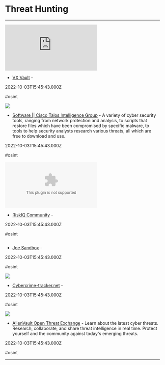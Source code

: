 # Threat Hunting

---

![](https://rdl.ink/render/http%3A%2F%2Fvxvault.net%2FViriList.php)

- [VX Vault](http://vxvault.net/ViriList.php) - 

2022-10-03T15:45:43.000Z

#osint

![](https://rdl.ink/render/https%3A%2F%2Ftalosintelligence.com%2Fsoftware)

- [Software || Cisco Talos Intelligence Group](https://talosintelligence.com/software) - A variety of cyber security tools, ranging from network protection and analysis, to scripts that restore files which have been compromised by specific malware, to tools to help security analysts research various threats, all which are free to download and use.

2022-10-03T15:45:43.000Z

#osint

![](https://rdl.ink/render/https%3A%2F%2Fcommunity.riskiq.com)

- [RiskIQ Community](https://community.riskiq.com) - 

2022-10-03T15:45:43.000Z

#osint

![]()

- [Joe Sandbox](https://www.joesandbox.com) - 

2022-10-03T15:45:43.000Z

#osint

![](https://rdl.ink/render/http%3A%2F%2Fcybercrime-tracker.net)

- [Cybercrime-tracker.net](http://cybercrime-tracker.net) - 

2022-10-03T15:45:43.000Z

#osint

![](https://otx.alienvault.com/assets/images/otx-logo-twitter.png)

- [AlienVault Open Threat Exchange](https://otx.alienvault.com) - Learn about the latest cyber threats. Research, collaborate, and share threat intelligence in real time. Protect yourself and the community against today's emerging threats.

2022-10-03T15:45:43.000Z

#osint

---

